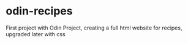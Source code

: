 # odin-recipes
First project with Odin Project, creating a full html website for recipes, upgraded later with css